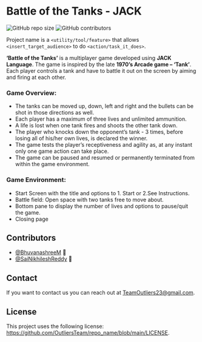 # Battle of the Tanks - JACK 

<!--- These are examples. See https://shields.io for others or to customize this set of shields. You might want to include dependencies, project status and licence info here --->
![GitHub repo size](https://img.shields.io/github/repo-size/OutliersTeam/<repo-name>)
![GitHub contributors](https://img.shields.io/github/contributors/OutliersTeam/<repo-name>)

Project name is a `<utility/tool/feature>` that allows `<insert_target_audience>` to do `<action/task_it_does>`.

**‘Battle of the Tanks’** is a multiplayer game developed using **JACK Language**. The game is inspired by the late **1970’s Arcade game – ‘Tank’**.  Each player controls a tank and have to battle it out on the screen by aiming and firing at each other. 

### Game Overview:
* The tanks can be moved up, down, left and right and the bullets can be shot in those directions as well. 
* Each player has a maximum of three lives and unlimited ammunition. 
* A life is lost when one tank fires and shoots the other tank down. 
* The player who knocks down the opponent’s tank - 3 times, before losing all of his/her own lives, is declared the winner.
* The game tests the player’s receptiveness and agility as, at any instant only one game action can take place.
* The game can be paused and resumed or permanently terminated from within the game environment.

### Game Environment:
* Start Screen with the title and options to 1. Start or 2.See Instructions. 
* Battle field: Open space with two tanks free to move about. 
* Bottom pane to display the number of lives and options to pause/quit the game.
* Closing page


## Contributors

* [@BhuvanashreeM](https://github.com/BhuvanashreeM) 🦅
* [@SaiNikhileshReddy](https://github.com/SaiNikhileshReddy) 🦊

<!--You might want to consider using something like the [All Contributors](https://github.com/all-contributors/all-contributors) specification and its [emoji key](https://allcontributors.org/docs/en/emoji-key).-->

## Contact

If you want to contact us you can reach out at <TeamOutliers23@gmail.com>.

## License
<!--- If you're not sure which open license to use see https://choosealicense.com/--->

This project uses the following license: <https://github.com/OutliersTeam/repo_name/blob/main/LICENSE>.
